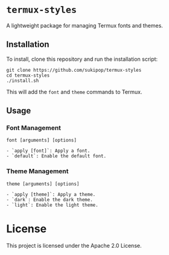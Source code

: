 # `termux-styles`

A lightweight package for managing Termux fonts and themes.

## Installation

To install, clone this repository and run the installation script:

```
git clone https://github.com/sukipop/termux-styles
cd termux-styles
./install.sh
```

This will add the `font` and `theme` commands to Termux.

## Usage

### Font Management

```
font [arguments] [options]

- `apply [font]`: Apply a font.
- `default`: Enable the default font.
```

### Theme Management

```
theme [arguments] [options]

- `apply [theme]`: Apply a theme.
- `dark`: Enable the dark theme.
- `light`: Enable the light theme.
```

# License

This project is licensed under the Apache 2.0 License.
